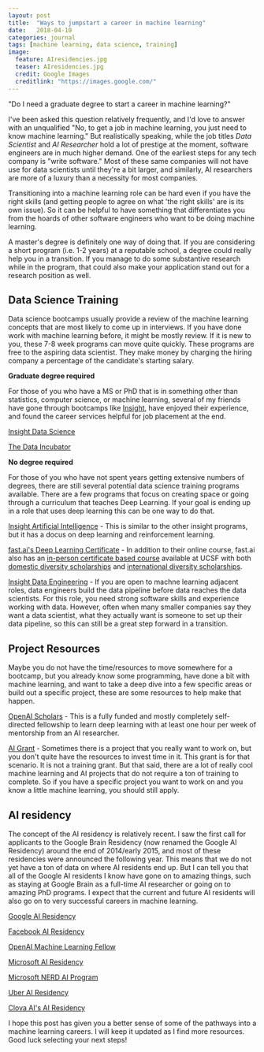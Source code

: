 ```yaml
---
layout: post
title:  "Ways to jumpstart a career in machine learning"
date:   2018-04-10
categories: journal
tags: [machine learning, data science, training]
image:
  feature: AIresidencies.jpg
  teaser: AIresidencies.jpg
  credit: Google Images
  creditlink: "https://images.google.com/"
---
```


<p class="intro"><span class="dropcap">"D</span>o I need a graduate degree to start a career in machine learning?"</p>

I've been asked this question relatively frequently, and I'd love to answer with an unqualified "No, to get a job in machine learning, you just need to know machine learning." But realistically speaking, while the job titles *Data Scientist* and *AI Researcher* hold a lot of prestige at the moment, software engineers are in much higher demand. One of the earliest steps for any tech company is "write software." Most of these same companies will not have use for data scientists until they're a bit larger, and similarly, AI researchers are more of a luxury than a necessity for most companies. 

Transitioning into a machine learning role can be hard even if you have the right skills (and getting people to agree on what 'the right skills' are is its own issue). So it can be helpful to have something that differentiates you from the hoards of other software engineers who want to be doing machine learning. 

A master's degree is definitely one way of doing that. If you are considering a short program (i.e. 1-2 years) at a reputable school, a degree could really help you in a transition. If you manage to do some substantive research while in the program, that could also make your application stand out for a research position as well. 

## Data Science Training 

Data science bootcamps usually provide a review of the machine learning concepts that are most likely to come up in interviews. If you have done work with machine learning before, it might be mostly review. If it is new to you, these 7-8 week programs can move quite quickly. These programs are free to the aspiring data scientist. They make money by charging the hiring company a percentage of the candidate's starting salary.

  **Graduate degree required** 

For those of you who have a MS or PhD that is in something other than statistics, computer science, or machine learning, several of my friends have gone through bootcamps like [Insight](https://www.insightdatascience.com/app?gh_jid=911205), have enjoyed their experience, and found the career services helpful for job placement at the end.  

  [Insight Data Science](https://www.insightdatascience.com/app?gh_jid=911205)
  
  [The Data Incubator](https://www.thedataincubator.com/fellowship.html#apply?ref=wdGJyb2Rlcmlja0Bjc2FpbC5taXQuZWR1) 
  
  **No degree required** 
  
  For those of you who have not spent years getting extensive numbers of degrees, there are still several potential data science training programs available. There are a few programs that focus on creating space or going through a curriculum that teaches Deep Learning. If your goal is ending up in a role that uses deep learning this can be one way to do that.
  
  [Insight Artificial Intelligence](https://www.insightdata.ai/?_ga=2.80985303.1193902211.1522271210-286969386.1522095299) - This is similar to the other insight programs, but it has a docus on deep learning and reinforcement learning. 
  
  [fast.ai's Deep Learning Certificate](http://www.fast.ai/) - In addition to their online course, fast.ai also has an [in-person certificate based course](https://www.usfca.edu/data-institute/certificates/deep-learning-part-one) available at UCSF with both [domestic diversity scholarships](http://www.fast.ai/2017/08/15/diversity/) and [international diversity scholarships](http://www.fast.ai/2016/10/12/international/).
  
  [Insight Data Engineering](https://www.insightdataengineering.com/?_ga=2.36289504.1193902211.1522271210-286969386.1522095299) - If you are open to machne learning adjacent roles, data engineers build the data pipeline before data reaches the data scientists. For this role, you need strong software skills and experience working with data. However, often when many smaller companies say they want a data scientist, what they actually want is someone to set up their data pipeline, so this can still be a great step forward in a transition. 

## Project Resources 

Maybe you do not have the time/resources to move somewhere for a bootcamp, but you already know some programming, have done a bit with machine learning, and want to take a deep dive into a few specific areas or build out a specific project, these are some resources to help make that happen.  

  [OpenAI Scholars](https://blog.openai.com/openai-scholars/) - This is a fully funded and mostly completely self-directed fellowship to learn deep learning with at least one hour per week of mentorship from an AI researcher. 
  
  [AI Grant](https://aigrant.org/) - Sometimes there is a project that you really want to work on, but you don't quite have the resources to invest time in it. This grant is for that scenario. It is not a training grant. But that said, there are a lot of really cool machine learning and AI projects that do not require a ton of training to complete. So if you have a specific project you want to work on and you know a little machine learning, you should still apply.  
  

## AI residency

The concept of the AI residency is relatively recent. I saw the first call for applicants to the Google Brain Residency (now renamed the Google AI Residency) around the end of 2014/early 2015, and most of these residencies were announced the following year. This means that we do not yet have a ton of data on where AI residents end up. But I can tell you that all of the Google AI residents I know have gone on to amazing things, such as staying at Google Brain as a full-time AI researcher or going on to amazing PhD programs. I expect that the current and future AI residents will also go on to very successful careers in machine learning. 

[Google AI Residency](http://g.co/airesidency)

[Facebook AI Residency](https://research.fb.com/programs/facebook-ai-research-residency-program/) 

[OpenAI Machine Learning Fellow](https://openai.com/jobs/#lever-54ddfefe-6483-4bba-a828-11a156eae7eb)

[Microsoft AI Residency](https://www.microsoft.com/en-us/research/academic-program/microsoft-ai-residency-program/)

[Microsoft NERD AI Program](http://microsoftnewengland.com/nerdAI/) 

[Uber AI Residency](https://eng.uber.com/uber-ai-residency/) 

[Clova AI's AI Residency](https://clova.ai/m/en/research/careers.html)

I hope this post has given you a better sense of some of the pathways into a machine learning careers. I will keep it updated as I find more resources. Good luck selecting your next steps! 
